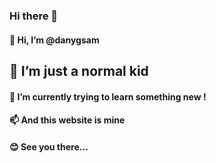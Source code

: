 ### Hi there 👋

#### 👋 Hi, I’m @danygsam

## 👀 I’m just a normal kid
#### 🌱 I’m currently trying to learn something new !
#### 📫 And this website is mine
#### 😊 See you there...
